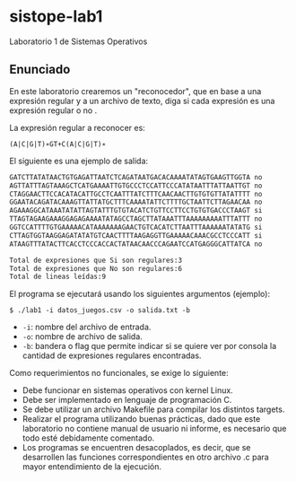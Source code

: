 # sistope-lab1
Laboratorio 1 de Sistemas Operativos

## Enunciado

En este laboratorio crearemos un "reconocedor", que en base a una expresión regular y a un archivo de texto, diga si cada expresión es una expresión regular o no .

La expresión regular a reconocer es:
```
(A|C|G|T)∗GT+C(A|C|G|T)∗
```

El siguiente es una ejemplo de salida:

```txt
GATCTTATATAACTGTGAGATTAATCTCAGATAATGACACAAAATATAGTGAAGTTGGTA no
AGTTATTTAGTAAAGCTCATGAAAATTGTGCCCTCCATTCCCATATAATTTATTAATTGT no
CTAGGAACTTCCACATACATTGCCTCAATTTATCTTTCAACAACTTGTGTGTTATATTTT no
GGAATACAGATACAAAGTTATTATGCTTTCAAAATATTCTTTTGCTAATTCTTAGAACAA no
AGAAAGGCATAAATATATTAGTATTTGTGTACATCTGTTCCTTCCTGTGTGACCCTAAGT si
TTAGTAGAAGAAAGGAGAGAAAATATAGCCTAGCTTATAAATTTAAAAAAAAATTTATTT no
GGTCCATTTTGTGAAAAACATAAAAAAAGAACTGTCACATCTTAATTTAAAAAATATATG si
CTTAGTGGTAAGGAGATATATGTCAACTTTTAAGAGGTTGAAAAACAAACGCCTCCCATT si
ATAAGTTTATACTTCACCTCCCACCACTATAACAACCCAGAATCCATGAGGGCATTATCA no

Total de expresiones que Si son regulares:3
Total de expresiones que No son regulares:6
Total de lineas leídas:9
```

El programa se ejecutará usando los siguientes argumentos (ejemplo):
```
$ ./lab1 -i datos_juegos.csv -o salida.txt -b
```
- `-i`: nombre del archivo de entrada.
- `-o`: nombre de archivo de salida.
- `-b`: bandera o flag que permite indicar si se quiere ver por consola la cantidad de expresiones regulares encontradas.

Como requerimientos no funcionales, se exige lo siguiente:
- Debe funcionar en sistemas operativos con kernel Linux.
- Debe ser implementado en lenguaje de programación C.
- Se debe utilizar un archivo Makefile para compilar los distintos targets.
- Realizar el programa utilizando buenas prácticas, dado que este laboratorio no contiene manual de usuario ni informe, es necesario que todo esté debidamente comentado.
- Los programas se encuentren desacoplados, es decir, que se desarrollen las funciones correspondientes en otro archivo .c para mayor entendimiento de la ejecución.